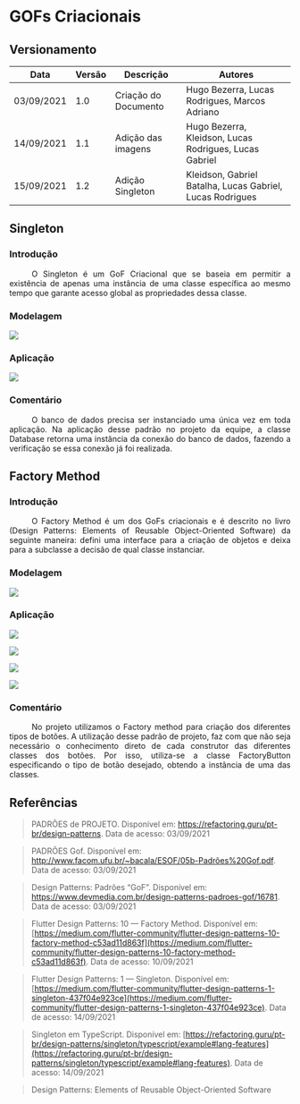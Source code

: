 # GOFs Criacionais

## Versionamento
| Data | Versão | Descrição | Autores |
| -------- | -------- | -------- | ---|
|   03/09/2021   |  1.0    |  Criação do Documento  | Hugo Bezerra, Lucas Rodrigues, Marcos Adriano
|   14/09/2021   |  1.1    |  Adição das imagens  | Hugo Bezerra, Kleidson, Lucas Rodrigues, Lucas Gabriel
|   15/09/2021   |  1.2    |  Adição Singleton  | Kleidson, Gabriel Batalha, Lucas Gabriel, Lucas Rodrigues



## Singleton 

### Introdução

<div style="text-indent: 40px; text-align: justify">
<p>
O Singleton é um GoF Criacional que se baseia em permitir a existência de apenas uma instância de uma classe específica ao mesmo tempo que garante acesso global as propriedades dessa classe.
</p>
</div>

### Modelagem
![](https://i.imgur.com/vorjz5s.png)

### Aplicação

![](https://i.imgur.com/9Qgavu1.png)

### Comentário

<div style="text-indent: 40px; text-align: justify">
<p>
O banco de dados precisa ser instanciado uma única vez em toda aplicação. Na aplicação desse padrão no projeto da equipe, a classe Database retorna uma instância da conexão do banco de dados, fazendo a verificação se essa conexão já foi realizada. 
</p>
</div>


## Factory Method
### Introdução
<div style="text-indent: 40px; text-align: justify">
<p>
O Factory Method é um dos GoFs criacionais e é descrito no livro (Design Patterns: Elements of Reusable Object-Oriented Software) da seguinte maneira: defini uma interface para a criação de objetos e deixa para a subclasse a decisão de qual classe instanciar.
</p>

</div>

### Modelagem
![](https://i.imgur.com/LrYUoMA.png)

### Aplicação
![](https://i.imgur.com/LuZGowZ.png)

![](https://i.imgur.com/MfEUvbL.png)

![](https://i.imgur.com/BwgyrqL.png)

![](https://i.imgur.com/hGE1qv8.png)





### Comentário

<div style="text-indent: 40px; text-align: justify">
<p>
No projeto utilizamos o Factory method para criação dos diferentes tipos de botões. A utilização desse padrão de projeto, faz com que não seja necessário o conhecimento direto de cada construtor das diferentes classes dos botões. Por isso, utiliza-se a classe FactoryButton especificando o tipo de botão desejado, obtendo a instância de uma das classes.
</p>
</div>

<!-- 
Abstract Factory pros usuarios
Factory Method pras campanhas

prototype pros anuncios
Abstract pros anuncios 
-->

## Referências
> PADRÕES de PROJETO. Disponível em: https://refactoring.guru/pt-br/design-patterns. Data de acesso: 03/09/2021

> PADRÕES Gof. Disponível em: http://www.facom.ufu.br/~bacala/ESOF/05b-Padrões%20Gof.pdf. Data de acesso: 03/09/2021

> Design Patterns: Padrões “GoF”. Disponível em: https://www.devmedia.com.br/design-patterns-padroes-gof/16781. Data de acesso: 03/09/2021

> Flutter Design Patterns: 10 — Factory Method. Disponível em:[https://medium.com/flutter-community/flutter-design-patterns-10-factory-method-c53ad11d863f](https://medium.com/flutter-community/flutter-design-patterns-10-factory-method-c53ad11d863f). Data de acesso: 10/09/2021

>Flutter Design Patterns: 1 — Singleton. Disponível em: [https://medium.com/flutter-community/flutter-design-patterns-1-singleton-437f04e923ce](https://medium.com/flutter-community/flutter-design-patterns-1-singleton-437f04e923ce). Data de acesso: 14/09/2021

>Singleton em TypeScript. Disponível em: [https://refactoring.guru/pt-br/design-patterns/singleton/typescript/example#lang-features](https://refactoring.guru/pt-br/design-patterns/singleton/typescript/example#lang-features). Data de acesso: 14/09/2021

> Design Patterns: Elements of Reusable Object-Oriented Software